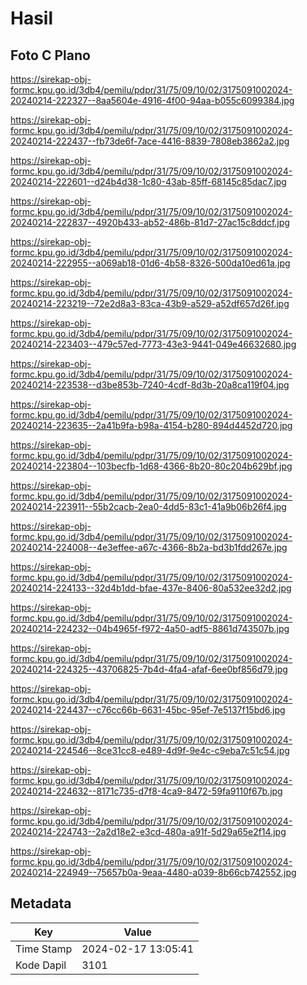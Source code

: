 # Hasil

## Foto C Plano

https://sirekap-obj-formc.kpu.go.id/3db4/pemilu/pdpr/31/75/09/10/02/3175091002024-20240214-222327--8aa5604e-4916-4f00-94aa-b055c6099384.jpg

https://sirekap-obj-formc.kpu.go.id/3db4/pemilu/pdpr/31/75/09/10/02/3175091002024-20240214-222437--fb73de6f-7ace-4416-8839-7808eb3862a2.jpg

https://sirekap-obj-formc.kpu.go.id/3db4/pemilu/pdpr/31/75/09/10/02/3175091002024-20240214-222601--d24b4d38-1c80-43ab-85ff-68145c85dac7.jpg

https://sirekap-obj-formc.kpu.go.id/3db4/pemilu/pdpr/31/75/09/10/02/3175091002024-20240214-222837--4920b433-ab52-486b-81d7-27ac15c8ddcf.jpg

https://sirekap-obj-formc.kpu.go.id/3db4/pemilu/pdpr/31/75/09/10/02/3175091002024-20240214-222955--a069ab18-01d6-4b58-8326-500da10ed61a.jpg

https://sirekap-obj-formc.kpu.go.id/3db4/pemilu/pdpr/31/75/09/10/02/3175091002024-20240214-223219--72e2d8a3-83ca-43b9-a529-a52df657d26f.jpg

https://sirekap-obj-formc.kpu.go.id/3db4/pemilu/pdpr/31/75/09/10/02/3175091002024-20240214-223403--479c57ed-7773-43e3-9441-049e46632680.jpg

https://sirekap-obj-formc.kpu.go.id/3db4/pemilu/pdpr/31/75/09/10/02/3175091002024-20240214-223538--d3be853b-7240-4cdf-8d3b-20a8ca119f04.jpg

https://sirekap-obj-formc.kpu.go.id/3db4/pemilu/pdpr/31/75/09/10/02/3175091002024-20240214-223635--2a41b9fa-b98a-4154-b280-894d4452d720.jpg

https://sirekap-obj-formc.kpu.go.id/3db4/pemilu/pdpr/31/75/09/10/02/3175091002024-20240214-223804--103becfb-1d68-4366-8b20-80c204b629bf.jpg

https://sirekap-obj-formc.kpu.go.id/3db4/pemilu/pdpr/31/75/09/10/02/3175091002024-20240214-223911--55b2cacb-2ea0-4dd5-83c1-41a9b06b26f4.jpg

https://sirekap-obj-formc.kpu.go.id/3db4/pemilu/pdpr/31/75/09/10/02/3175091002024-20240214-224008--4e3effee-a67c-4366-8b2a-bd3b1fdd267e.jpg

https://sirekap-obj-formc.kpu.go.id/3db4/pemilu/pdpr/31/75/09/10/02/3175091002024-20240214-224133--32d4b1dd-bfae-437e-8406-80a532ee32d2.jpg

https://sirekap-obj-formc.kpu.go.id/3db4/pemilu/pdpr/31/75/09/10/02/3175091002024-20240214-224232--04b4965f-f972-4a50-adf5-8861d743507b.jpg

https://sirekap-obj-formc.kpu.go.id/3db4/pemilu/pdpr/31/75/09/10/02/3175091002024-20240214-224325--43706825-7b4d-4fa4-afaf-6ee0bf856d79.jpg

https://sirekap-obj-formc.kpu.go.id/3db4/pemilu/pdpr/31/75/09/10/02/3175091002024-20240214-224437--c76cc66b-6631-45bc-95ef-7e5137f15bd6.jpg

https://sirekap-obj-formc.kpu.go.id/3db4/pemilu/pdpr/31/75/09/10/02/3175091002024-20240214-224546--8ce31cc8-e489-4d9f-9e4c-c9eba7c51c54.jpg

https://sirekap-obj-formc.kpu.go.id/3db4/pemilu/pdpr/31/75/09/10/02/3175091002024-20240214-224632--8171c735-d7f8-4ca9-8472-59fa9110f67b.jpg

https://sirekap-obj-formc.kpu.go.id/3db4/pemilu/pdpr/31/75/09/10/02/3175091002024-20240214-224743--2a2d18e2-e3cd-480a-a91f-5d29a65e2f14.jpg

https://sirekap-obj-formc.kpu.go.id/3db4/pemilu/pdpr/31/75/09/10/02/3175091002024-20240214-224949--75657b0a-9eaa-4480-a039-8b66cb742552.jpg


## Metadata

| Key        | Value               |
| ---------- | ------------------- |
| Time Stamp | 2024-02-17 13:05:41 |
| Kode Dapil | 3101                |




